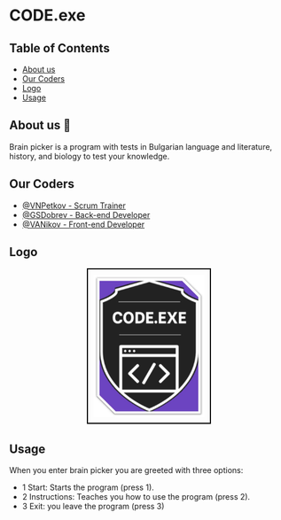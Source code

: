 # CODE.exe

## Table of Contents
- [About us](#about-us)
- [Our Coders](#our-coders)
- [Logo](#logo)
- [Usage](#usage)


## About us 👋
Brain picker is a program with tests in Bulgarian language and literature, history, and biology to test your knowledge.

## Our Coders
- [@VNPetkov - Scrum Trainer](https://www.github.com/V5kov8)
- [@GSDobrev - Back-end Developer](https://www.github.com/GSDobrev23)
- [@VANikov - Front-end Developer](https://www.github.com/VANikov23)

## Logo
<p align="center">
  <img src="image.jfif" alt="Logo" width="200" style="border: 2px solid black; padding: 10px;"/>
</p>

## Usage
When you enter brain picker you are greeted with three options:
- 1  Start: Starts the program (press 1).
- 2  Instructions: Teaches you how to use the program (press 2).
- 3  Exit: you leave the program (press 3)

